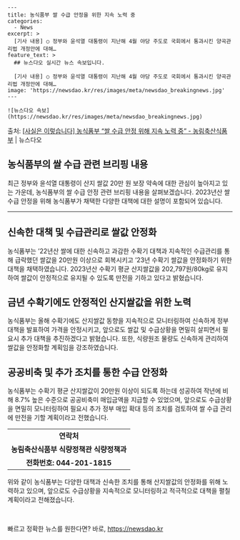     ---
    title: 농식품부 쌀 수급 안정을 위한 지속 노력 중
    categories:
      - News
    excerpt: >
      [기사 내용] ○ 정부와 윤석열 대통령이 지난해 4월 야당 주도로 국회에서 통과시킨 양곡관리법 개정안에 대해…
    feature_text: >
      ## 뉴스다오 실시간 뉴스 속보입니다.
    
      [기사 내용] ○ 정부와 윤석열 대통령이 지난해 4월 야당 주도로 국회에서 통과시킨 양곡관리법 개정안에 대해…
    image: 'https://newsdao.kr/res/images/meta/newsdao_breakingnews.jpg'
    ---
    
    ![뉴스다오 속보](https://newsdao.kr/res/images/meta/newsdao_breakingnews.jpg)

<p>출처: <a href="https://newsdao.kr/2995" rel="dofollow">[사실은 이렇습니다] 농식품부 “쌀 수급 안정 위해 지속 노력 중” - 농림축산식품부</a> | 뉴스다오</p>

<h2>농식품부의 쌀 수급 관련 브리핑 내용</h2>

<p data-ke-size="size16">최근 정부와 윤석열 대통령이 산지 쌀값 20만 원 보장 약속에 대한 관심이 높아지고 있는 가운데, 농식품부의 쌀 수급 안정 관련 브리핑 내용을 살펴보겠습니다. 2023년산 쌀 수급 안정을 위해 농식품부가 채택한 다양한 대책에 대한 설명이 포함되어 있습니다.</p>

<hr>

<h2 data-ke-size="size26">신속한 대책 및 수급관리로 쌀값 안정화</h2>

<p data-ke-size="size16">농식품부는 ’22년산 쌀에 대한 신속하고 과감한 수확기 대책과 지속적인 수급관리를 통해 급락했던 쌀값을 20만원 이상으로 회복시키고 ’23년 수확기 쌀값을 안정화하기 위한 대책을 채택하였습니다. 2023년산 수확기 평균 산지쌀값을 202,797원/80kg로 유지하여 쌀값이 안정적으로 유지될 수 있도록 만전을 기하고 있다고 밝혔습니다.</p>

<h2 data-ke-size="size26">금년 수확기에도 안정적인 산지쌀값을 위한 노력</h2>

<p data-ke-size="size16">농식품부는 올해 수확기에도 산지쌀값 동향을 지속적으로 모니터링하여 신속하게 정부대책을 발표하여 가격을 안정시키고, 앞으로도 쌀값 및 수급상황을 면밀히 살피면서 필요시 추가 대책을 추진하겠다고 밝혔습니다. 또한, 식량원조 물량도 신속하게 관리하여 쌀값을 안정화할 계획임을 강조하였습니다.</p>

<h2 data-ke-size="size26">공공비축 및 추가 조치를 통한 수급 안정화</h2>

<p data-ke-size="size16">농식품부는 수확기 평균 산지쌀값이 20만원 이상이 되도록 하는데 성공하여 작년에 비해 8.7% 높은 수준으로 공공비축미 매입금액을 지급할 수 있었으며, 앞으로도 수급상황을 면밀히 모니터링하여 필요시 추가 정부 매입 확대 등의 조치를 검토하여 쌀 수급 관리에 만전을 기할 계획이라고 전했습니다.</p>

<table>
	<tr>
		<td style="text-align: center; height: 17px;"><b>연락처</b></td>
	</tr>
	<tr>
		<td style="text-align: center; height: 17px;"><b>농림축산식품부 식량정책관 식량정책과</b></td>
	</tr>
	<tr>
		<td style="text-align: center; height: 17px;"><b>전화번호: 044-201-1815</b></td>
	</tr>
</table>

<p data-ke-size="size16">위와 같이 농식품부는 다양한 대책과 신속한 조치를 통해 산지쌀값의 안정화를 위해 노력하고 있으며, 앞으로도 수급상황을 지속적으로 모니터링하고 적극적으로 대책을 펼칠 계획이라고 전해졌습니다.</p>

<p data-ke-size="size16">&nbsp;</p> 

빠르고 정확한 뉴스를 원한다면? 바로, <a href="https://newsdao.kr" rel="dofollow">https://newsdao.kr</a>


    
